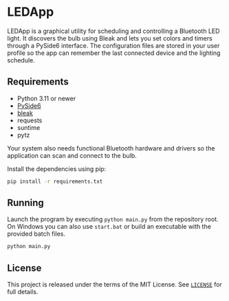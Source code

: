 # LEDApp

LEDApp is a graphical utility for scheduling and controlling a Bluetooth LED light. It discovers the bulb using Bleak and lets you set colors and timers through a PySide6 interface. The configuration files are stored in your user profile so the app can remember the last connected device and the lighting schedule.

## Requirements

- Python 3.11 or newer
- [PySide6](https://pypi.org/project/PySide6/)
- [bleak](https://pypi.org/project/bleak/)
- requests
- suntime
- pytz

Your system also needs functional Bluetooth hardware and drivers so the application can scan and connect to the bulb.

Install the dependencies using pip:

```bash
pip install -r requirements.txt
```

## Running

Launch the program by executing `python main.py` from the repository root. On Windows you can also use `start.bat` or build an executable with the provided batch files.

```bash
python main.py
```

## License

This project is released under the terms of the MIT License. See [`LICENSE`](LICENSE) for full details.
